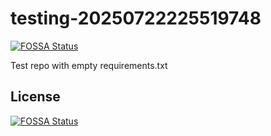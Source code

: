 # testing-20250722225519748
[![FOSSA Status](https://app.fossa.com/api/projects/git%2Bgithub.com%2Fkirogum%2Ftesting-20250722225519748.svg?type=shield)](https://app.fossa.com/projects/git%2Bgithub.com%2Fkirogum%2Ftesting-20250722225519748?ref=badge_shield)

Test repo with empty requirements.txt


## License
[![FOSSA Status](https://app.fossa.com/api/projects/git%2Bgithub.com%2Fkirogum%2Ftesting-20250722225519748.svg?type=large)](https://app.fossa.com/projects/git%2Bgithub.com%2Fkirogum%2Ftesting-20250722225519748?ref=badge_large)
